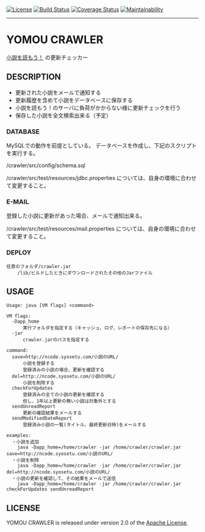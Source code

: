 [![License](https://img.shields.io/badge/License-Apache%202.0-blue.svg)](https://opensource.org/licenses/Apache-2.0)
[![Build Status](https://travis-ci.org/hide6644/crawler.svg?branch=master)](https://travis-ci.org/hide6644/crawler)
[![Coverage Status](https://coveralls.io/repos/github/hide6644/crawler/badge.svg?branch=master)](https://coveralls.io/github/hide6644/crawler?branch=master)
[![Maintainability](https://api.codeclimate.com/v1/badges/0156c90ff97a1550c2c5/maintainability)](https://codeclimate.com/github/hide6644/crawler/maintainability)
***
# YOMOU CRAWLER
[小説を読もう！][] の更新チェッカー

## DESCRIPTION
* 更新された小説をメールで通知する
* 更新履歴を含めて小説をデータベースに保存する
* 小説を読もう！のサーバに負荷がかからない様に更新チェックを行う
* 保存した小説を全文検索出来る（予定）

### DATABASE
MySQLでの動作を前提としている。
データベースを作成し、下記のスクリプトを実行する。

  /crawler/src/config/schema.sql

  /crawler/src/test/resources/jdbc.properties については、自身の環境に合わせて変更すること。

### E-MAIL
登録した小説に更新があった場合、メールで通知出来る。

/crawler/src/test/resources/mail.properties については、自身の環境に合わせて変更すること。

### DEPLOY
```console
任意のフォルダ/crawler.jar
    /lib/ビルドしたときにダウンロードされたその他のJarファイル
```

## USAGE
```console
Usage: java [VM flags] <command>

VM flags:
  -Dapp_home
      実行フォルダを指定する（キャッシュ、ログ、レポートの保存先になる）
  -jar
      crawler.jarのパスを指定する

command:
  save=http://ncode.syosetu.com/小説のURL/
      小説を登録する
      登録済みの小説の場合、更新を確認する
  del=http://ncode.syosetu.com/小説のURL/
      小説を削除する
  checkForUpdates
      登録済みの全ての小説の更新を確認する
      但し、1年以上更新の無い小説は対象外とする
  sendUnreadReport
      更新の確認結果をメールする
  sendModifiedDateReport
      登録済み小説の一覧(タイトル、最終更新日時)をメールする

examples:
  ・小説を追加
    java -Dapp_home=/home/crawler -jar /home/crawler/crawler.jar save=http://ncode.syosetu.com/小説のURL/
  ・小説を削除
    java -Dapp_home=/home/crawler -jar /home/crawler/crawler.jar del=http://ncode.syosetu.com/小説のURL/
  ・小説の更新を確認して、その結果をメールで送信
    java -Dapp_home=/home/crawler -jar /home/crawler/crawler.jar checkForUpdates sendUnreadReport
```

## LICENSE
YOMOU CRAWLER is released under version 2.0 of the [Apache License][].

[小説を読もう！]: http://yomou.syosetu.com/
[Apache License]: http://www.apache.org/licenses/LICENSE-2.0
